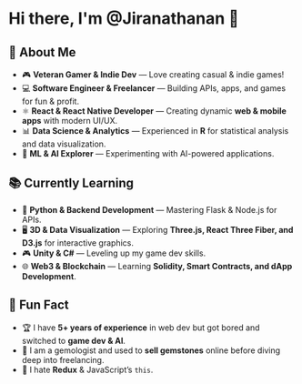 # Hi there, I'm **@Jiranathanan** 👋  

## 🚀 About Me  
- 🎮 **Veteran Gamer & Indie Dev** — Love creating casual & indie games!  
- 💻 **Software Engineer & Freelancer** — Building APIs, apps, and games for fun & profit.  
- ⚛️ **React & React Native Developer** — Creating dynamic **web & mobile apps** with modern UI/UX.  
- 📊 **Data Science & Analytics** — Experienced in **R** for statistical analysis and data visualization.  
- 🔬 **ML & AI Explorer** — Experimenting with AI-powered applications.  


## 📚 Currently Learning  
- 🐍 **Python & Backend Development** — Mastering Flask & Node.js for APIs.  
- 🖥️ **3D & Data Visualization** — Exploring **Three.js, React Three Fiber, and D3.js** for interactive graphics.  
- 🎮 **Unity & C#** — Leveling up my game dev skills.  
- 🌐 **Web3 & Blockchain** — Learning **Solidity, Smart Contracts, and dApp Development**.  


## 🎉 Fun Fact  
- 🏆 I have **5+ years of experience** in web dev but got bored and switched to **game dev & AI**.  
- 🚀 I am a gemologist and used to **sell gemstones** online before diving deep into freelancing.  
- 🤯 I hate **Redux** & JavaScript’s `this`.  
